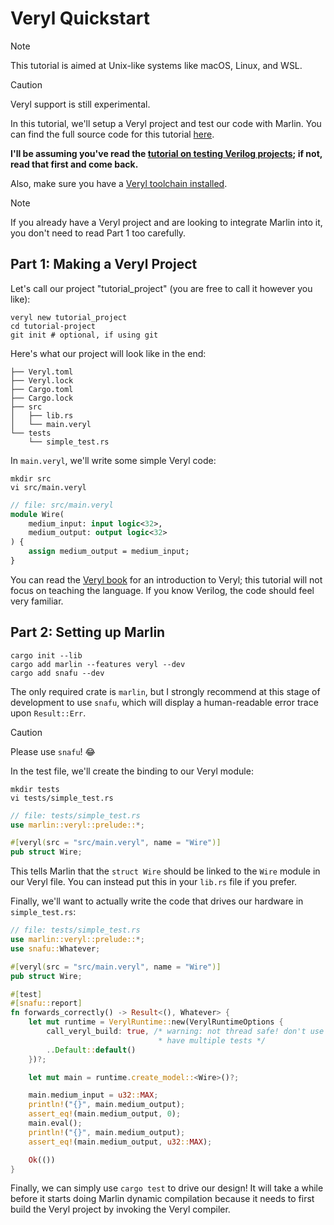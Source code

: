 # Veryl Quickstart

> [!NOTE]
> This tutorial is aimed at Unix-like systems like macOS, Linux, and WSL.

> [!CAUTION]
> Veryl support is still experimental.

In this tutorial, we'll setup a Veryl project and test our code with
Marlin. You can find the full source code for this tutorial [here](https://github.com/ethanuppal/marlin/tree/main/examples/veryl_project).

**I'll be assuming you've read the [tutorial on testing Verilog projects](../verilog/quickstart.md); if not, read that first and come back.**

Also, make sure you have a [Veryl toolchain installed](https://veryl-lang.org/install/).

> [!NOTE]
> If you already have a Veryl project and are looking to integrate Marlin into
> it, you don't need to read Part 1 too carefully.

## Part 1: Making a Veryl Project

Let's call our project "tutorial_project" (you are free to call it however you
like):
```shell
veryl new tutorial_project
cd tutorial-project
git init # optional, if using git
```

Here's what our project will look like in the end:

```.
├── Veryl.toml
├── Veryl.lock
├── Cargo.toml
├── Cargo.lock
├── src
│   ├── lib.rs
│   └── main.veryl
└── tests
    └── simple_test.rs
```

In `main.veryl`, we'll write some simple Veryl code:

```shell
mkdir src
vi src/main.veryl
```

```systemverilog
// file: src/main.veryl
module Wire(
    medium_input: input logic<32>,
    medium_output: output logic<32>
) {
    assign medium_output = medium_input;
}
```

You can read the [Veryl book](https://doc.veryl-lang.org/book/01_introduction.html) for an
introduction to Veryl; this tutorial will not focus on teaching the language. If
you know Verilog, the code should feel very familiar.

## Part 2: Setting up Marlin

```shell
cargo init --lib
cargo add marlin --features veryl --dev
cargo add snafu --dev
```
The only required crate is `marlin`, but I strongly recommend at this stage of
development to use `snafu`, which will display a human-readable error trace upon
`Result::Err`.

> [!CAUTION]
> Please use `snafu`! 😂

In the test file, we'll create the binding to our Veryl module:
```shell
mkdir tests
vi tests/simple_test.rs
```

```rust
// file: tests/simple_test.rs
use marlin::veryl::prelude::*;

#[veryl(src = "src/main.veryl", name = "Wire")]
pub struct Wire;
```

This tells Marlin that the `struct Wire` should be linked to the `Wire` module
in our Veryl file. You can instead put this in your `lib.rs` file if you prefer.

Finally, we'll want to actually write the code that drives our hardware in `simple_test.rs`:

```rust
// file: tests/simple_test.rs
use marlin::veryl::prelude::*;
use snafu::Whatever;

#[veryl(src = "src/main.veryl", name = "Wire")]
pub struct Wire;

#[test]
#[snafu::report]
fn forwards_correctly() -> Result<(), Whatever> {
    let mut runtime = VerylRuntime::new(VerylRuntimeOptions {
        call_veryl_build: true, /* warning: not thread safe! don't use if you
                                 * have multiple tests */
        ..Default::default()
    })?;

    let mut main = runtime.create_model::<Wire>()?;

    main.medium_input = u32::MAX;
    println!("{}", main.medium_output);
    assert_eq!(main.medium_output, 0);
    main.eval();
    println!("{}", main.medium_output);
    assert_eq!(main.medium_output, u32::MAX);

    Ok(())
}
```

Finally, we can simply use `cargo test` to drive our design! It will take a while before it starts doing Marlin dynamic compilation because it needs to first build the Veryl project by invoking the Veryl compiler.
